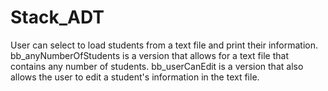 # Stack_ADT
User can select to load students from a text file and print their information.
bb_anyNumberOfStudents is a version that allows for a text file that contains any number of students.
bb_userCanEdit is a version that also allows the user to edit a student's information in the text file.
